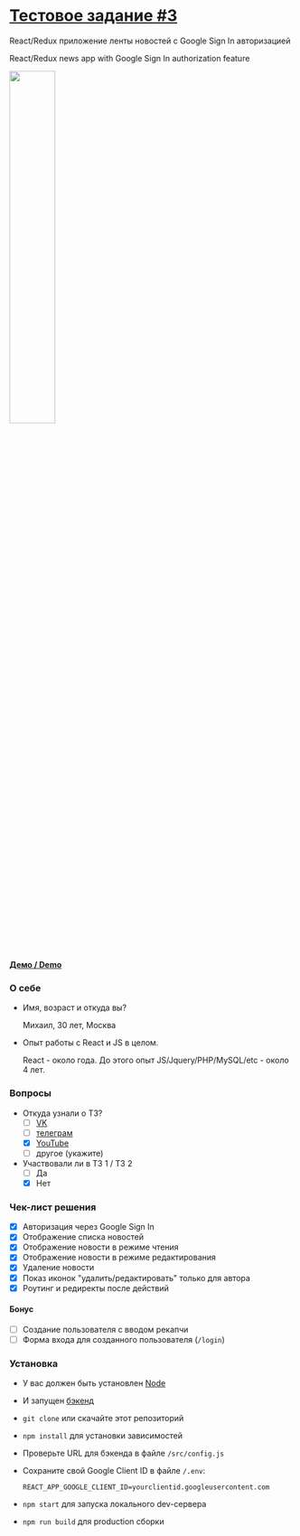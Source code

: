 # [Тестовое задание #3](https://maxpfrontend.ru/zametki/testovoe-zadanie-3/)

React/Redux приложение ленты новостей с Google Sign In авторизацией

React/Redux news app with Google Sign In authorization feature

<img width="40%" src="https://s3.eu-central-1.amazonaws.com/github--projects/screen1.jpg" />

[**Демо / Demo**](http://news-app-demo.getyoumedia.com/news)

### О себе

- Имя, возраст и откуда вы?

  Михаил, 30 лет, Москва

- Опыт работы с React и JS в целом.

  React - около года. До этого опыт JS/Jquery/PHP/MySQL/etc - около 4 лет.

### Вопросы

- Откуда узнали о ТЗ?
  - [ ] [VK](https://vk.com/maxpfrontend)
  - [ ] [телеграм](https://t.me/maxpfrontend)
  - [x] [YouTube](https://www.youtube.com/channel/UCqJyAVWwIqPWKEkfCSP1y4Q)
  - [ ] другое (укажите)
- Участвовали ли в ТЗ 1 / ТЗ 2
  - [ ] Да
  - [x] Нет

### Чек-лист решения

- [x] Авторизация через Google Sign In
- [x] Отображение списка новостей
- [x] Отображение новости в режиме чтения
- [x] Отображение новости в режиме редактирования
- [x] Удаление новости
- [x] Показ иконок "удалить/редактировать" только для автора
- [x] Роутинг и редиректы после действий

#### Бонус

- [ ] Создание пользователя с вводом рекапчи
- [ ] Форма входа для созданного пользователя (`/login`)

### Установка

- У вас должен быть установлен [Node](https://nodejs.org/en/)
- И запущен [бэкенд](https://github.com/maxfarseer/backend-tz3)
- `git clone` или скачайте этот репозиторий
- `npm install` для установки зависимостей
- Проверьте URL для бэкенда в файле `/src/config.js`
- Сохраните свой Google Client ID в файле `/.env`:

  ```
  REACT_APP_GOOGLE_CLIENT_ID=yourclientid.googleusercontent.com
  ```

- `npm start` для запуска локального dev-сервера
- `npm run build` для production сборки
